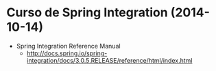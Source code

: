 Curso de Spring Integration (2014-10-14)
========================================

- Spring Integration Reference Manual
	- http://docs.spring.io/spring-integration/docs/3.0.5.RELEASE/reference/html/index.html
